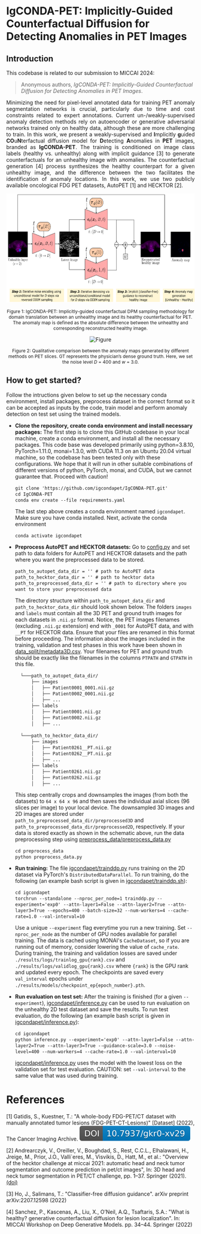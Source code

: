 # IgCONDA-PET: Implicitly-Guided Counterfactual Diffusion for Detecting Anomalies in PET Images


## Introduction
This codebase is related to our submission to MICCAI 2024:<br>
> Anonymous authors, _IgCONDA-PET: Implicitly-Guided Counterfactual Diffusion for Detecting Anomalies in PET Images_.

<p align="justify">
Minimizing the need for pixel-level annotated data for training PET anomaly segmentation networks is crucial, particularly due to time and cost constraints related to expert annotations. Current un-/weakly-supervised anomaly detection methods rely on autoencoder or generative adversarial networks trained only on healthy data, although these are more challenging to train. In this work, we present a weakly-supervised and <b>I</b>mplicitly <b>g</b>uided <b>CO</b>u<b>N</b>terfactual diffusion model for <b>D</b>etecting <b>A</b>nomalies in <b>PET</b> images, branded as <b>IgCONDA-PET</b>. The training is conditioned on image class labels (healthy vs. unhealthy) along with implicit guidance [3] to generate counterfactuals for an unhealthy image with anomalies. The counterfactual generation [4] process synthesizes the healthy counterpart for a given unhealthy image, and the difference between the two facilitates the identification of anomaly locations. In this work, we use two publicly available oncological FDG PET datasets, AutoPET [1] and HECKTOR [2].
</p>

<p align="center">
<img src="./assets/method_scheme.png" alt="Figure" height="290" />
</p>
<p align="center", style="font-size:12px">
    Figure 1: IgCONDA-PET: Implicitly-guided counterfactual DPM sampling methodology for domain translation between an unhealthy image and its healthy counterfactual for PET. The anomaly map is defined as the absolute difference between the unhealthy and corresponding reconstructed healthy image.
</p>

<p align="center">
  <img src="./assets/plot_comparing_igcondapet_to_other_methods.png" alt="Figure" height="350" />
</p>
<p align="center", style="font-size:12px">
    Figure 2: Qualitative comparison between the anomaly maps generated by different methods on PET slices. GT represents the physician’s dense ground truth. Here, we set the noise level <i>D</i> = 400 and <i>w</i> = 3.0.
</p>



## How to get started?
Follow the intructions given below to set up the necessary conda environment, install packages, preprocess dataset in the correct format so it can be accepted as inputs by the code, train model and perform anomaly detection on test set using the trained models. 

- **Clone the repository, create conda environment and install necessary packages:** The first step is to clone this GitHub codebase in your local machine, create a conda environment, and install all the necessary packages. This code base was developed primarily using python=3.8.10, PyTorch=1.11.0, monai=1.3.0, with CUDA 11.3 on an Ubuntu 20.04 virtual machine, so the codebase has been tested only with these configurations. We hope that it will run in other suitable combinations of different versions of python, PyTorch, monai, and CUDA, but we cannot guarantee that. Proceed with caution!
    ```
    git clone 'https://github.com/igcondapet/IgCONDA-PET.git'
    cd IgCONDA-PET
    conda env create --file requirements.yaml
    ```
    The last step above creates a conda environment named `igcondapet`. Make sure you have conda installed. Next, activate the conda environment
    ```
    conda activate igcondapet
    ```

- **Preprocess AutoPET and HECKTOR datasets:** Go to [config.py](config.py) and set path to data folders for AutoPET and HECKTOR datasets and the path where you want the preprocessed data to be stored. 
    ```
    path_to_autopet_data_dir = '' # path to AutoPET data
    path_to_hecktor_data_dir = '' # path to hecktor data 
    path_to_preprocessed_data_dir = '' # path to directory where you want to store your preprocessed data
    ```
    The directory structure within `path_to_autopet_data_dir` and `path_to_hecktor_data_dir` should look shown below. The folders `images` and `labels` must contain all the 3D PET and ground truth images for each datasets in `.nii.gz` format. Notice, the PET images filenames (excluding `.nii.gz` extension) end with `_0001` for AutoPET data, and with `__PT` for HECKTOR data. Ensure that your files are renamed in this format before proceeding. The information about the images included in the training, validation and test phases in this work have been shown in [data_split/metadata3D.csv](data_split/metadata3D.csv). Your filenames for PET and ground truth should be exactly like the filenames in the columns `PTPATH` and `GTPATH` in this file. 

        └───path_to_autopet_data_dir/
            ├── images
            │   ├── Patient0001_0001.nii.gz
            │   ├── Patient0002_0001.nii.gz
            │   ├── ...
            ├── labels
            │   ├── Patient0001.nii.gz
            │   ├── Patient0002.nii.gz 
            │   ├── ...

        └───path_to_hecktor_data_dir/
            ├── images
            │   ├── Patient0261__PT.nii.gz
            │   ├── Patient0262__PT.nii.gz
            │   ├── ...
            ├── labels
            │   ├── Patient0261.nii.gz
            │   ├── Patient0262.nii.gz 
            │   ├── ...

    This step centrally crops and downsamples the images (from both the datasets) to `64 x 64 x 96` and then saves the individual axial slices (96 slices per image) to your local device. The downsampled 3D images and 2D images are stored under `path_to_preprocessed_data_dir/preprocessed3D` and  `path_to_preprocessed_data_dir/preprocessed2D`, respectively. If your data is stored exactly as shown in the schematic above, run the data preprocessing step using [preprocess_data/preprocess_data.py](preprocess_data/preprocess_data.py)
    ```
    cd preprocess_data
    python preprocess_data.py
    ```

- **Run training:** The file [igcondapet/trainddp.py](igcondapet/trainddp.py) runs training on the 2D dataset via PyTorch's `DistributedDataParallel`. To run training, do the following (an example bash script is given in [igcondapet/trainddp.sh](igcondapet/trainddp.sh)):
    ```
    cd igcondapet
    torchrun --standalone --nproc_per_node=1 trainddp.py --experiment='exp0' --attn-layer1=False --attn-layer2=True --attn-layer3=True --epochs=400 --batch-size=32 --num-workers=4 --cache-rate=1.0 --val-interval=10
    ```
    Use a unique `--experiment` flag everytime you run a new training. Set `--nproc_per_node` as the number of GPU nodes available for parallel training. The data is cached using MONAI's `CacheDataset`, so if you are running out of memory, consider lowering the value of `cache_rate`. During training, the training and validation losses are saved under `./results/logs/trainlog_gpu{rank}.csv` and `./results/logs/validlog_gpu{rank}.csv` where `{rank}` is the GPU rank and updated every epoch. The checkpoints are saved every `val_interval` epochs under `./results/models/checkpoint_ep{epoch_number}.pth`.

- **Run evaluation on test set:** After the training is finished (for a given `--experiment`), [igcondapet/inference.py](igcondapet/inference.py) can be used to run evaluation on the unhealthy 2D test dataset and save the results. To run test evaluation, do the following (an example bash script is given in [igcondapet/inference.py](igcondapet/inference.py)):
    ```
    cd igcondapet
    python inference.py --experiment='exp0' --attn-layer1=False --attn-layer2=True --attn-layer3=True --guidance-scale=3.0 --noise-level=400 --num-workers=4 --cache-rate=1.0 --val-interval=10
    ```
    [igcondapet/inference.py](igcondapet/inference.py) uses the model with the lowest loss on the validation set for test evaluation. CAUTION: set `--val-interval` to the same value that was used during training.  



# References

<a id="1">[1]</a> 
Gatidis, S., Kuestner, T.: "A whole-body FDG-PET/CT dataset with manually annotated tumor lesions (FDG-PET-CT-Lesions)" [Dataset] (2022), The Cancer Imaging Archive. 
[![DOI](./assets/autopet_data_zenodo.svg)](https://doi.org/10.7937/gkr0-xv29)

<a id="2">[2]</a> 
Andrearczyk, V., Oreiller, V., Boughdad, S., Rest, C.C.L., Elhalawani, H., Jreige, M., Prior, J.O., Valli`eres, M., Visvikis, D., Hatt, M., et al.: "Overview of the hecktor challenge at miccai 2021: automatic head and neck tumor segmentation and outcome prediction in pet/ct images", In: 3D head and neck tumor segmentation in PET/CT challenge, pp. 1–37. Springer (2021). 
[(doi)](https://doi.org/10.1007/978-3-030-98253-9_1)

<a id="3">[3]</a> 
Ho, J., Salimans, T.: "Classifier-free diffusion guidance". arXiv preprint arXiv:2207.12598 (2022)

<a id="4">[4]</a> 
Sanchez, P., Kascenas, A., Liu, X., O’Neil, A.Q., Tsaftaris, S.A.: "What is healthy? generative counterfactual diffusion for lesion localization". In: MICCAI Workshop on Deep Generative Models. pp. 34–44. Springer (2022)